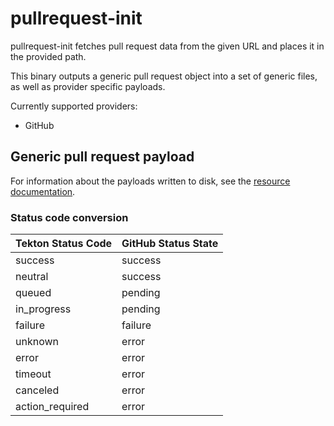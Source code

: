 # pullrequest-init

pullrequest-init fetches pull request data from the given URL and places it in
the provided path.

This binary outputs a generic pull request object into a set of generic files, as well as
provider specific payloads.

Currently supported providers:

*   GitHub

## Generic pull request payload

For information about the payloads written to disk, see the [resource documentation](../../docs/resources.md#pull-request-resource).

### Status code conversion

Tekton Status Code | GitHub Status State
------------------ | -------------------
success            | success
neutral            | success
queued             | pending
in_progress        | pending
failure            | failure
unknown            | error
error              | error
timeout            | error
canceled           | error
action_required    | error

